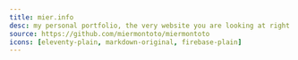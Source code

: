 ```yaml
---
title: mier.info
desc: my personal portfolio, the very website you are looking at right now.
source: https://github.com/miermontoto/miermontoto
icons: [eleventy-plain, markdown-original, firebase-plain]
---
```

